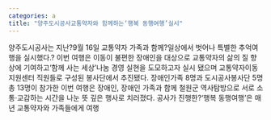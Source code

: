 ```yaml
---
categories: a
title: "양주도시공사교통약자와 함께하는‘행복 동행여행’실시"
---
```

양주도시공사는 지난?9월 16일 교통약자 가족과 함께?일상에서 벗어나 특별한 추억여행을 실시했다.? 이번 여행은 이동이 불편한 장애인을 대상으로 교통약자의 삶의 질 향상에 기여하고‘함께 사는 세상’나눔 경영 실현을 도모하고자 실시 됐으며 교통약자이동지원센터 직원들로 구성된 봉사단에서 추진됐다. 장애인가족 8명과 도시공사봉사단 5명 총 13명이 참가한 이번 여행은 장애인, 장애인 가족과 함께 철원군 역사탐방으로 서로 소통·교감하는 시간을 나눈 뜻 깊은 행사로 치러졌다. 공사가 진행한?‘행복 동행여행’은 매년 교통약자와 가족들에게 여행